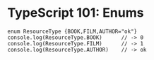 # TypeScript 101: Enums

```
enum ResourceType {BOOK,FILM,AUTHOR="ok"}
console.log(ResourceType.BOOK)      // -> 0
console.log(ResourceType.FILM)      // -> 1
console.log(ResourceType.AUTHOR)    // -> ok
```